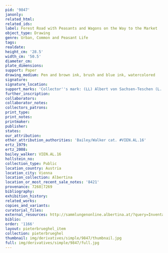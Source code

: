 ```yaml
---
pid: '9847'
janonly: 
related_html: 
related_ids: 
label: Forest Road with Peasants and Wagons on the Way to the Market
object_type: Drawing
genre: Urban, Common and Peasant Life
tags: 
realdate: 
height_cm: '28.5'
width_cm: '50.5'
diameter_cm: 
plate_dimensions: 
support: Paper
drawing_medium: Pen and brown ink, brush and blue ink, watercolored
signature: 
signature_location: 
support_marks: 'Collector''s mark: (LL) Albert von Sachsen-Teschen (L. 174)'
further_inscription: 
collaborators: 
collaborator_notes: 
collectors_patrons: 
print_type: 
print_notes: 
printmaker: 
publisher: 
states: 
our_attribution: 
other_attribution_authorities: 'Bailey/Walker cat. #VIEN.AL.16'
ertz_1979: 
ertz_2008: 
bailey_walker: VIEN.AL.16
hollstein_no: 
collection_type: Public
location_country: Austria
location_city: Vienna
location_collection: Albertina
location_or_most_recent_sale_notes: '8421'
provenance: 7268|7269
bibliography: 
exhibition_history: 
related_works: 
copies_and_variants: 
curatorial_files: 
external_resources: http://sammlungenonline.albertina.at/?query=Inventarnummer%3D%5B8421%5D&showtype=record
biblio: 
order: '1166'
layout: pieterbrueghel_item
collection: pieterbrueghel
thumbnail: img/derivatives/simple/9847/thumbnail.jpg
full: img/derivatives/simple/9847/full.jpg
---
```


